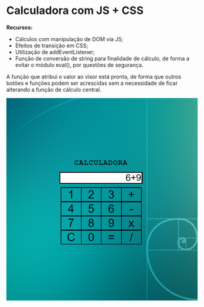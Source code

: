 # Calculadora com JS + CSS

**Recursos:**

- Cálculos com manipulação de DOM via JS;
- Efeitos de transição em CSS;
- Utilização de addEventListener;
- Função de conversão de string para finalidade de cálculo, de forma a evitar o módulo eval(), por questões de segurança.

A função que atribui o valor ao visor está pronta, de forma que outros botões e funções podem ser acrescidas sem a necessidade de ficar alterando a função de cálculo central.

<img src="./assets/img/print.png">

